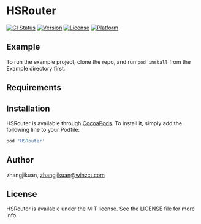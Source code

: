 # HSRouter

[![CI Status](https://img.shields.io/travis/zhangjikuan/HSRouter.svg?style=flat)](https://travis-ci.org/zhangjikuan/HSRouter)
[![Version](https://img.shields.io/cocoapods/v/HSRouter.svg?style=flat)](https://cocoapods.org/pods/HSRouter)
[![License](https://img.shields.io/cocoapods/l/HSRouter.svg?style=flat)](https://cocoapods.org/pods/HSRouter)
[![Platform](https://img.shields.io/cocoapods/p/HSRouter.svg?style=flat)](https://cocoapods.org/pods/HSRouter)

## Example

To run the example project, clone the repo, and run `pod install` from the Example directory first.

## Requirements

## Installation

HSRouter is available through [CocoaPods](https://cocoapods.org). To install
it, simply add the following line to your Podfile:

```ruby
pod 'HSRouter'
```

## Author

zhangjikuan, zhangjikuan@winzct.com

## License

HSRouter is available under the MIT license. See the LICENSE file for more info.
